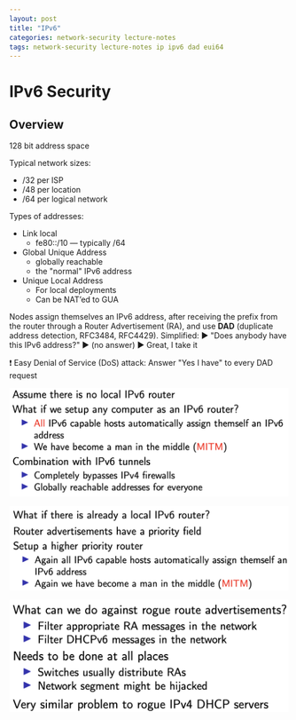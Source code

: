 ```yaml
---
layout: post
title: "IPv6"
categories: network-security lecture-notes
tags: network-security lecture-notes ip ipv6 dad eui64
---
```


# IPv6 Security

## Overview

128 bit address space

Typical network sizes:

- /32 per ISP
- /48 per location
- /64 per logical network

Types of addresses:

- Link local
  - fe80::/10 — typically /64
- Global Unique Address
  - globally reachable
  - the "normal" IPv6 address
- Unique Local Address
  - For local deployments
  - Can be NAT’ed to GUA

Nodes assign themselves an IPv6 address, after receiving the prefix from the router through a Router Advertisement (RA), and use **DAD** (duplicate address detection, RFC3484, RFC4429). Simplified: ▶
"Does anybody have this IPv6 address?" ▶ (no answer) ▶ Great, I take it

<aside>
❗ Easy Denial of Service (DoS) attack: Answer "Yes I have" to every DAD request

</aside>

![Screenshot 2023-01-12 at 16.42.40.png](/assets/images/IPv6/Screenshot_2023-01-12_at_16.42.40.png)

![Screenshot 2023-01-12 at 16.42.48.png](/assets/images/IPv6/Screenshot_2023-01-12_at_16.42.48.png)

![Screenshot 2023-01-12 at 16.43.06.png](/assets/images/IPv6/Screenshot_2023-01-12_at_16.43.06.png)
